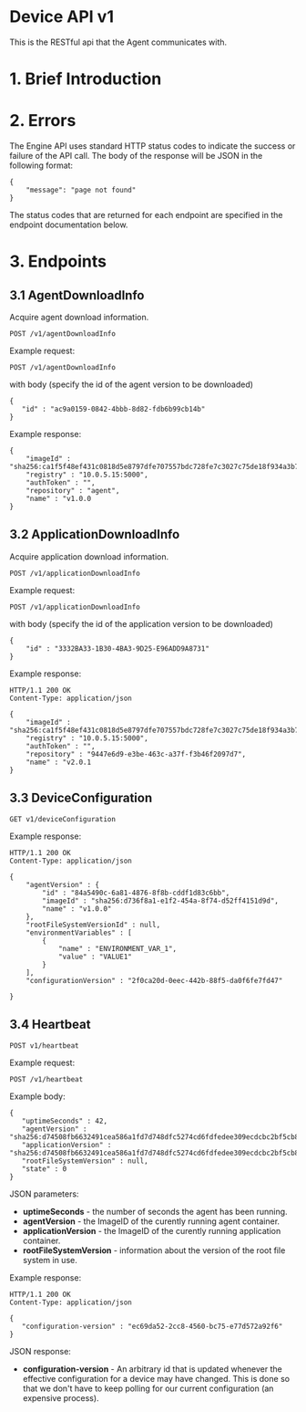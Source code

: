 ﻿# Device API v1
This is the RESTful api that the Agent communicates with.

# 1. Brief Introduction


# 2. Errors
The Engine API uses standard HTTP status codes to indicate the success or failure of the API call. The body of the response will be JSON in the following format:

    {
        "message": "page not found"
    }

The status codes that are returned for each endpoint are specified in the endpoint documentation below.

# 3. Endpoints

## 3.1 AgentDownloadInfo

Acquire agent download information.

`POST /v1/agentDownloadInfo`

Example request:

```
POST /v1/agentDownloadInfo
```

with body (specify the id of the agent version to be downloaded)

```
{
   "id" : "ac9a0159-0842-4bbb-8d82-fdb6b99cb14b"
}
```

Example response:

```
{
    "imageId" : "sha256:ca1f5f48ef431c0818d5e8797dfe707557bdc728fe7c3027c75de18f934a3b76",
    "registry" : "10.0.5.15:5000",
    "authToken" : "",
    "repository" : "agent",
    "name" : "v1.0.0
}
```

## 3.2 ApplicationDownloadInfo
Acquire application download information.

`POST /v1/applicationDownloadInfo`

Example request:

`POST /v1/applicationDownloadInfo`

with body (specify the id of the application version to be downloaded)

```
{
    "id" : "3332BA33-1B30-4BA3-9D25-E96ADD9A8731"
}
```

Example response:

```
HTTP/1.1 200 OK
Content-Type: application/json

{
    "imageId" : "sha256:ca1f5f48ef431c0818d5e8797dfe707557bdc728fe7c3027c75de18f934a3b76",
    "registry" : "10.0.5.15:5000",
    "authToken" : "",
    "repository" : "9447e6d9-e3be-463c-a37f-f3b46f2097d7",
    "name" : "v2.0.1
}
```

## 3.3 DeviceConfiguration

`GET v1/deviceConfiguration`

Example response:

```
HTTP/1.1 200 OK
Content-Type: application/json

{
    "agentVersion" : {
        "id" : "84a5490c-6a81-4876-8f8b-cddf1d83c6bb",
        "imageId" : "sha256:d736f8a1-e1f2-454a-8f74-d52ff4151d9d",
        "name" : "v1.0.0"
    },
    "rootFileSystemVersionId" : null,
    "environmentVariables" : [
        {
            "name" : "ENVIRONMENT_VAR_1",
            "value" : "VALUE1"
        }   
    ],
    "configurationVersion" : "2f0ca20d-0eec-442b-88f5-da0f6fe7fd47"
    
}
```

## 3.4 Heartbeat

`POST v1/heartbeat`

Example request:

`POST /v1/heartbeat`

Example body:

```
{
   "uptimeSeconds" : 42,
   "agentVersion" : "sha256:d74508fb6632491cea586a1fd7d748dfc5274cd6fdfedee309ecdcbc2bf5cb82",
   "applicationVersion" : "sha256:d74508fb6632491cea586a1fd7d748dfc5274cd6fdfedee309ecdcbc2bf5cb82",
   "rootFileSystemVersion" : null,
   "state" : 0
}
```

JSON parameters:
- **uptimeSeconds** - the number of seconds the agent has been running.
- **agentVersion** - the ImageID of the curently running agent container.
- **applicationVersion** - the ImageID of the curently running application container.
- **rootFileSystemVersion** - information about the version of the root file system in use.

Example response:

```
HTTP/1.1 200 OK
Content-Type: application/json

{
   "configuration-version" : "ec69da52-2cc8-4560-bc75-e77d572a92f6"
}

```

JSON response:
- **configuration-version** - An arbitrary id that is updated whenever the effective configuration for a device may have changed. This is done so that we don't have to keep polling for our current configuration (an expensive process).

